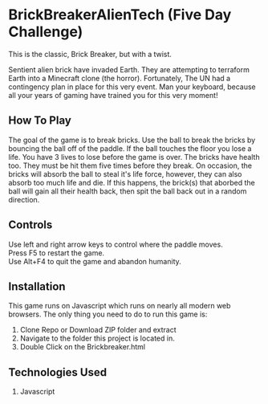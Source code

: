 # BrickBreakerAlienTech (Five Day Challenge)
This is the classic, Brick Breaker, but with a twist.

Sentient alien brick have invaded Earth. They are attempting to terraform Earth into a Minecraft clone (the horror). Fortunately, The UN had a contingency plan in place for this very event. Man your keyboard, because all your years of gaming have trained you for this very moment!

## How To Play
The goal of the game is to break bricks. Use the ball to break the bricks by bouncing the ball off of the paddle. If the ball touches the floor you lose a life. You have 3 lives to lose before the game is over. The bricks have health too. They must be hit them five times before they break. On occasion, the bricks will absorb the ball to steal it's life force, however, they can also absorb too much life and die. If this happens, the brick(s) that aborbed the ball will gain all their health back, then spit the ball back out in a random direction.

## Controls
Use left and right arrow keys to control where the paddle moves.                  
Press F5 to restart the game.              
Use Alt+F4 to quit the game and abandon humanity.             

## Installation
This game runs on Javascript which runs on nearly all modern web browsers. The only thing you need to do to run this game is:
1) Clone Repo or Download ZIP folder and extract
2) Navigate to the folder this project is located in.
3) Double Click on the Brickbreaker.html

## Technologies Used
1) Javascript
